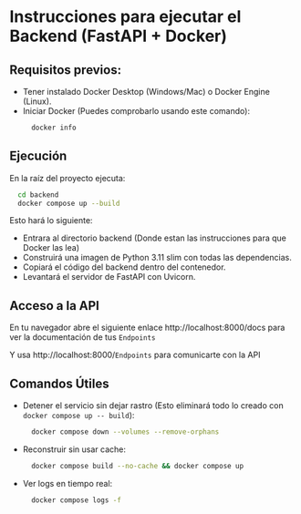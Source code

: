 # Instrucciones para ejecutar el Backend (FastAPI + Docker)

## Requisitos previos:

- Tener instalado Docker Desktop (Windows/Mac) o Docker Engine (Linux).
- Iniciar Docker (Puedes comprobarlo usando este comando):
  ```bash
    docker info
  ```

## Ejecución

En la raíz del proyecto ejecuta:

```bash
  cd backend
  docker compose up --build
```

Esto hará lo siguiente:

- Entrara al directorio backend (Donde estan las instrucciones para que Docker las lea)
- Construirá una imagen de Python 3.11 slim con todas las dependencias.
- Copiará el código del backend dentro del contenedor.
- Levantará el servidor de FastAPI con Uvicorn.

## Acceso a la API

En tu navegador abre el siguiente enlace http://localhost:8000/docs para ver la documentación de tus `Endpoints`

Y usa http://localhost:8000/`Endpoints` para comunicarte con la API

## Comandos Útiles

- Detener el servicio sin dejar rastro (Esto eliminará todo lo creado con `docker compose up -- build`):
  ```bash
    docker compose down --volumes --remove-orphans
  ```
- Reconstruir sin usar cache:
  ```bash
    docker compose build --no-cache && docker compose up
  ```
- Ver logs en tiempo real:
  ```bash
    docker compose logs -f
  ```
